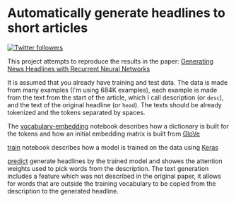 # Automatically generate headlines to short articles

<a target="_blank" href="http://twitter.com/udibr"><img alt='Twitter followers' src="https://img.shields.io/twitter/follow/udibr.svg?style=social"></a>


This project attempts to reproduce the results in the paper:
[Generating News Headlines with Recurrent Neural Networks](http://arxiv.org/abs/1512.01712)

It is assumed that you already have training and test data.
The data is made from many examples (I'm using 684K examples),
each example is made from the text
from the start of the article, which I call description (or `desc`),
and the text of the original headline (or `head`).
The texts should be already tokenized and the tokens separated by spaces.

The [vocabulary-embedding](./vocabulary-embedding.ipynb)
notebook describes how a dictionary is built for the tokens and how
an initial embedding matrix is built from [GloVe](http://nlp.stanford.edu/projects/glove/)

[train](./train.ipynb) notebook describes how a model is trained on the data using [Keras](http://keras.io/)

[predict](./predict.ipynb) generate headlines by the trained model and
showes the attention weights used to pick words from the description.
The text generation includes a feature which was
not described in the original paper, it allows for words that are outside
the training vocabulary to be copied from the description to the generated headline.
